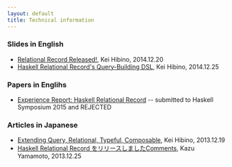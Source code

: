 ```yaml
---
layout: default
title: Technical information
---
```


### Slides in English

- [Relational Record Released!](http://htmlpreview.github.io/?https://github.com/khibino/haskell-relational-record/blob/master/doc/slide/haskell-hackathon-201412/HRR.html), Kei Hibino, 2014.12.20
- [Haskell Relational Record's Query-Building DSL](http://htmlpreview.github.io/?https://github.com/khibino/haskell-relational-record/blob/master/doc/slide/tsukuba-201412/DSL.html), Kei Hibino, 2014.12.25

### Papers in Englihs

- [Experience Report: Haskell Relational Record](pdf/hrr-haskell-sympo2015-rejected.pdf) -- submitted to Haskell Symposium 2015 and REJECTED

### Articles in Japanese

- [Extending Query, Relational, Typeful, Composable](http://khibino.hatenadiary.jp/entry/20131219/1387423818), Kei Hibino, 2013.12.19
- [Haskell Relational Record をリリースしましたComments](http://d.hatena.ne.jp/kazu-yamamoto/20141225/1419490692), Kazu Yamamoto, 2013.12.25
